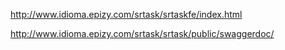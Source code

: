 http://www.idioma.epizy.com/srtask/srtaskfe/index.html

http://www.idioma.epizy.com/srtask/srtask/public/swaggerdoc/
